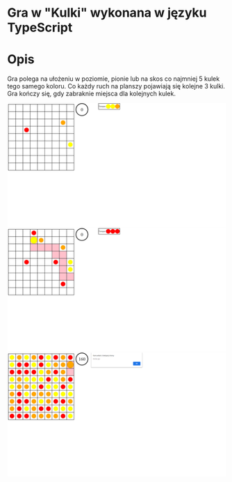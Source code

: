 # Gra w "Kulki" wykonana w języku TypeScript

# Opis
Gra polega na ułożeniu w poziomie, pionie lub na skos co najmniej 5 kulek tego samego koloru.
Co każdy ruch na planszy pojawiają się kolejne 3 kulki.
Gra kończy się, gdy zabraknie miejsca dla kolejnych kulek.

![1](./images/kulki1.png) 
![2](./images/kulki2.png) 
![3](./images/kulki3.png)